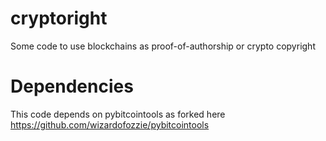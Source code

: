 # cryptoright
Some code to use blockchains as proof-of-authorship or crypto copyright

# Dependencies
This code depends on pybitcointools as forked here https://github.com/wizardofozzie/pybitcointools



